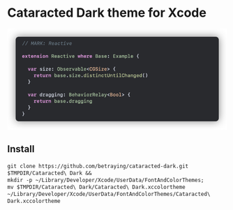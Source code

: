 # Cataracted Dark theme for Xcode

![Cataracted Dark](Preview.png)

## Install
```
git clone https://github.com/betraying/cataracted-dark.git $TMPDIR/Cataracted\ Dark &&
mkdir -p ~/Library/Developer/Xcode/UserData/FontAndColorThemes;
mv $TMPDIR/Cataracted\ Dark/Cataracted\ Dark.xccolortheme ~/Library/Developer/Xcode/UserData/FontAndColorThemes/Cataracted\ Dark.xccolortheme
```
